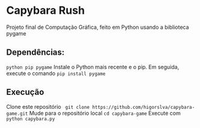 # Capybara Rush
Projeto final de Computação Gráfica, feito em Python usando a biblioteca pygame

## Dependências:

```python pip pygame```
Instale o Python mais recente e o pip. Em seguida, execute o comando
``` pip install pygame ```

## Execução
Clone este repositório
``` git clone https://github.com/higorslva/capybara-game.git```
Mude para o repositório local
``` cd capybara-game ```
Execute com
``` python capybara.py ```
